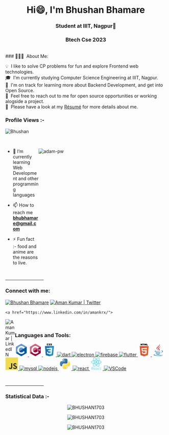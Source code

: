 <h1 align="center">Hi😄, I'm Bhushan Bhamare</h1>
<h3 align="center">Student at IIIT, Nagpur🌟</h3>
<h3 align="center">Btech Cse 2023</h3>

<br>
### 👨🏻‍💻 &nbsp;About Me:

💡 &nbsp;I like to solve CP problems for fun and explore Frontend web technologies.\
🎓 &nbsp;I'm currently studying Computer Science Engineering at IIIT, Nagpur.\
🌱 &nbsp;I'm on track for learning more about Backend Development, and get into Open Source.\
💬 &nbsp;Feel free to reach out to me for open source opportunities or working alogside a project.\
📄 &nbsp;Please have a look at my [Résumé](https://drive.google.com/drive/folders/1_NfnnvahRdCjb37Ij3-KK77GmfcWjQBV?usp=sharing) for more details about me.

<p align="right"> <h3>Profile Views :-</h3> <img src="https://komarev.com/ghpvc/?username=BHUSHAN1703&label=Profile%20Views&color=blueviolet&style=flat"
    alt="Bhushan" /> 
  </p>

<br>

<p><img align="right" src="https://github.com/Adam-pw/Adam-pw/blob/main/animation_500_kxa883sd.gif" alt="adam-pw" height="400" width="400"/></p>


- 🌱 I’m currently learning Web Development and other programming languages

- 📫 How to reach me **bhubhamare@gmail.com**

- ⚡ Fun fact :- food and anime are the reasons to live.

<br>
<hr size="1px" width="120px" noshade>

<h3 align="left">Connect with me:</h3>
<p align="left">
  <a href="https://www.linkedin.com/in/bhushan-bhamare-279294194/" target="blank"><img align="center"
      src="https://raw.githubusercontent.com/rahuldkjain/github-profile-readme-generator/master/src/images/icons/Social/linked-in-alt.svg"
      alt="Bhushan Bhamare" height="30" width="40" /></a>
   <a href="https://twitter.com/amankrx" target="blank"><img align="center"
  <img align="left" alt="Aman Kumar | Twitter"  alt="Bhushan Bhamare" height="30" width="40" /></a>
    

    <a href="https://www.linkedin.com/in/amankrx/">
  <img align="left" alt="Aman Kumar | LinkedIN" width="30px" src="icons/linkedin.svg" />
    </a>
        

<br>

<h3 align="left">Languages and Tools:</h3>
<p align="left"> 
<!--     <a href="https://developer.android.com" target="_blank" rel="noreferrer"> <img
      src="https://cdn.jsdelivr.net/gh/devicons/devicon/icons/android/android-plain.svg"
      alt="android" width="40" height="40" /> </a>  -->
    <a href="https://www.cprogramming.com/" target="_blank"
    rel="noreferrer"> <img src="https://raw.githubusercontent.com/devicons/devicon/master/icons/c/c-original.svg"
      alt="c" width="40" height="40" /> </a> 
    <a href="https://www.w3schools.com/cpp/" target="_blank" rel="noreferrer">
    <img src="https://raw.githubusercontent.com/devicons/devicon/master/icons/cplusplus/cplusplus-original.svg"
      alt="cplusplus" width="40" height="40" /> </a> 
    <a href="https://www.w3schools.com/css/" target="_blank"
    rel="noreferrer"> <img
      src="https://raw.githubusercontent.com/devicons/devicon/master/icons/css3/css3-original-wordmark.svg" alt="css3"
      width="40" height="40" /> </a>
    <a href="https://dart.dev" target="_blank" rel="noreferrer"> <img
      src="https://cdn.jsdelivr.net/gh/devicons/devicon/icons/dart/dart-plain-wordmark.svg" alt="dart"
      width="40" height="40" /> </a>
    <a href="https://www.electronjs.org" target="_blank" rel="noreferrer"><img 
      src="https://cdn.jsdelivr.net/gh/devicons/devicon/icons/electron/electron-original.svg" alt="electron"
      width="40" height="40" /> </a> 
    <a href="https://firebase.google.com/" target="_blank" rel="noreferrer"> <img
      src="https://cdn.jsdelivr.net/gh/devicons/devicon/icons/firebase/firebase-plain.svg"
      alt="firebase" width="40" height="40" /> </a>
    <a href="https://flutter.dev" target="_blank" rel="noreferrer"> <img
      src="https://cdn.jsdelivr.net/gh/devicons/devicon/icons/flutter/flutter-original.svg" alt="flutter"
      width="40" height="40" /> </a>
    <a href="https://www.w3.org/html/" target="_blank" rel="noreferrer"> <img
      src="https://raw.githubusercontent.com/devicons/devicon/master/icons/html5/html5-original-wordmark.svg"
      alt="html5" width="40" height="40" /> </a>  
    <a href="https://www.java.com" target="_blank" rel="noreferrer"> <img
      src="https://raw.githubusercontent.com/devicons/devicon/master/icons/java/java-original.svg" alt="java" width="40"
      height="40" /> </a> 
    <a href="https://developer.mozilla.org/en-US/docs/Web/JavaScript" target="_blank"
    rel="noreferrer"> <img
      src="https://raw.githubusercontent.com/devicons/devicon/master/icons/javascript/javascript-original.svg"
      alt="javascript" width="40" height="40" /> </a> 
    <a href="https://www.mysql.com/" target="_blank" rel="noreferrer"> <img
      src="https://cdn.jsdelivr.net/gh/devicons/devicon/icons/mysql/mysql-original.svg"
      alt="mysql" width="40" height="40" /> </a> 
    <a href="https://nodejs.org" target="_blank" rel="noreferrer"> <img
      src="https://cdn.jsdelivr.net/gh/devicons/devicon/icons/nodejs/nodejs-plain.svg"
      alt="nodejs" width="40" height="40" /> </a> 
    <a href="https://www.python.org" target="_blank" rel="noreferrer"> <img
      src="https://raw.githubusercontent.com/devicons/devicon/master/icons/python/python-original.svg" alt="python"
      width="40" height="40" /> </a>
    <a href="https://www.r-project.org" target="_blank" rel="noreferrer"> <img
      src="https://cdn.jsdelivr.net/gh/devicons/devicon/icons/r/r-plain.svg"
      alt="react" width="40" height="40" /> </a>
    <a href="https://reactjs.org/" target="_blank" rel="noreferrer"> <img
      src="https://raw.githubusercontent.com/devicons/devicon/master/icons/react/react-original-wordmark.svg"
      alt="react" width="40" height="40" /> </a>
    <a href="https://code.visualstudio.com"
    target="_blank" rel="noreferrer"> <img
      src="https://cdn.jsdelivr.net/gh/devicons/devicon/icons/vscode/vscode-original.svg" alt="VSCode" width="40"
      height="40" /> </a>
</p>

<br>

<hr size="1px" width="120px" noshade>

<h3>Statistical Data :-</h3>

<p align="center">
<img src="https://github-readme-stats.vercel.app/api?username=BHUSHAN1703&show_icons=true&locale=en&layout=compact&ring=red" alt="BHUSHAN1703" />
</p>

<p align="center">
<img 
src="https://github-readme-stats.vercel.app/api/top-langs?username=BHUSHAN1703&show_icons=true&locale=en&layout=compact&color=red" alt="BHUSHAN1703" />
</p>

<p align="center">    
<img src="https://github-readme-streak-stats.herokuapp.com/?user=BHUSHAN1703&show_icons=true&layout=compact&fire=purple&ring=red&currStreakLabel=black&hide_border=true" alt="BHUSHAN1703" />
</p>
